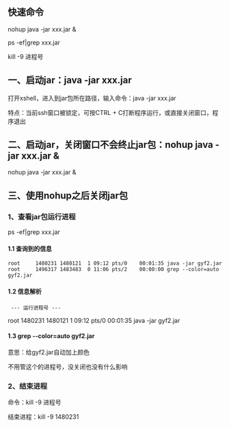 ## 快速命令

nohup java -jar xxx.jar &

ps -ef|grep xxx.jar

kill -9 进程号

## 一、启动jar：java -jar xxx.jar

打开xshell，进入到jar包所在路径，输入命令：java -jar xxx.jar

特点：当前ssh窗口被锁定，可按CTRL + C打断程序运行，或直接关闭窗口，程序退出

## 二、启动jar，关闭窗口不会终止jar包：nohup java -jar xxx.jar &

nohup java -jar xxx.jar &

## 三、使用nohup之后关闭jar包

### 1、查看jar包运行进程

ps -ef|grep xxx.jar

#### 1.1 查询到的信息

```text
root     1480231 1480121  1 09:12 pts/0    00:01:35 java -jar gyf2.jar
root     1496317 1483483  0 11:06 pts/2    00:00:00 grep --color=auto gyf2.jar
```

#### 1.2 信息解析

     --- 运行进程号 ---      
root     1480231     1480121  1 09:12 pts/0    00:01:35 java -jar gyf2.jar

#### 1.3 grep --color=auto gyf2.jar

意思：给gyf2.jar自动加上颜色

不用管这个的进程号，没关闭也没有什么影响

### 2、结束进程

命令：kill -9 进程号

结束进程：kill -9 1480231




















